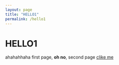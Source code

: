 ```yaml
---
layout: page
title: "HELLO1"
permalink: /hello1
---
```


# HELLO1
ahahahhaha first page, **oh no**, second page
[clike me](http://brendafei.github.com/)
